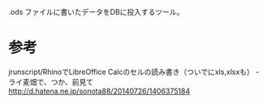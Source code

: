 .ods ファイルに書いたデータをDBに投入するツール。

# 参考

jrunscript/RhinoでLibreOffice Calcのセルの読み書き（ついでにxls,xlsxも） - ライ麦畑で、つか、前見て
http://d.hatena.ne.jp/sonota88/20140726/1406375184

